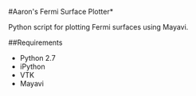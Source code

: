 #Aaron's Fermi Surface Plotter*

Python script for plotting Fermi surfaces using Mayavi.

##Requirements
* Python 2.7
* iPython
* VTK
* Mayavi

